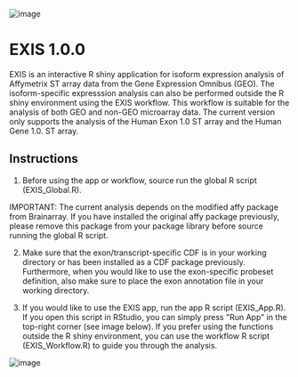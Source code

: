 ![image](https://user-images.githubusercontent.com/79576459/120113246-e3ae8100-c179-11eb-9ca3-7271d1fbe638.png)

# EXIS 1.0.0
EXIS is an interactive R shiny application for isoform expression analysis of Affymetrix ST array data from the Gene Expression Omnibus (GEO).
The isoform-specific expresssion analysis can also be performed outside the R shiny environment using the EXIS workflow. 
This workflow is suitable for the analysis of both GEO and non-GEO microarray data.
The current version only supports the analysis of the Human Exon 1.0 ST array and the Human Gene 1.0. ST array.

## Instructions
1) Before using the app or workflow, source run the global R script (EXIS_Global.R).

IMPORTANT: The current analysis depends on the modified affy package from Brainarray.
If you have installed the original affy package previously, please remove this package from your package library before source running the global R script.

2) Make sure that the exon/transcript-specific CDF is in your working directory or has been installed as a CDF package previously.
Furthermore, when you would like to use the exon-specific probeset definition, also make sure to place the exon annotation file in your working directory.

3) If you would like to use the EXIS app, run the app R script (EXIS_App.R). If you open this script in RStudio, you can simply press "Run App" in the top-right corner (see image below). 
If you prefer using the functions outside the R shiny environment, you can use the workflow R script (EXIS_Workflow.R) to guide you through the analysis.


![image](https://user-images.githubusercontent.com/79576459/122049236-7c800600-cde2-11eb-88a7-88929216ff8b.png)
